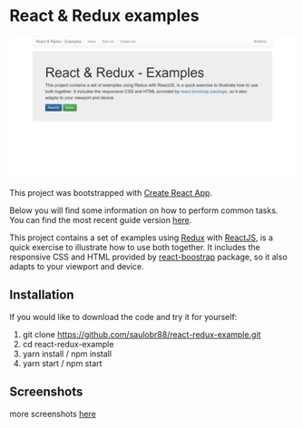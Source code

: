 # React & Redux examples

![Home page](./screenshots/01-index.png)

This project was bootstrapped with [Create React App](https://github.com/facebookincubator/create-react-app).

Below you will find some information on how to perform common tasks.<br>
You can find the most recent guide version [here](https://github.com/facebookincubator/create-react-app/blob/master/packages/react-scripts/template/README.md).

This project contains a set of examples using [Redux](https://redux.js.org/) with [ReactJS](https://reactjs.org/), is a quick exercise to illustrate how to use both together. It includes the responsive CSS and HTML provided by [react-boostrap](https://react-bootstrap.github.io/) package, so it also adapts to your viewport and device.

## Installation 
If you would like to download the code and try it for yourself:

1. git clone https://github.com/saulobr88/react-redux-example.git
2. cd react-redux-example
3. yarn install / npm install
4. yarn start / npm start

## Screenshots
more screenshots [here](#)